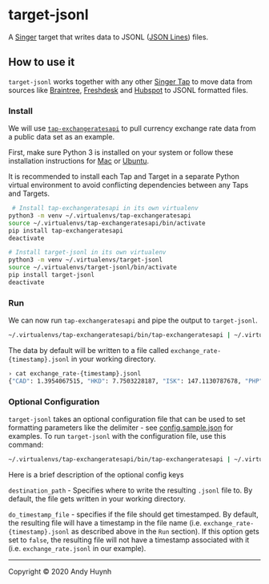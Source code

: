 # target-jsonl

A [Singer](https://singer.io) target that writes data to JSONL ([JSON Lines](http://jsonlines.org/)) files.

## How to use it

`target-jsonl` works together with any other [Singer Tap] to move data from sources like [Braintree], [Freshdesk] and [Hubspot] to JSONL formatted files.

### Install

We will use [`tap-exchangeratesapi`][Exchangeratesapi] to pull currency exchange rate data from a public data set as an example.

First, make sure Python 3 is installed on your system or follow these installation instructions for [Mac] or [Ubuntu].

It is recommended to install each Tap and Target in a separate Python virtual environment to avoid conflicting dependencies between any Taps and Targets.

```bash
 # Install tap-exchangeratesapi in its own virtualenv
python3 -m venv ~/.virtualenvs/tap-exchangeratesapi
source ~/.virtualenvs/tap-exchangeratesapi/bin/activate
pip install tap-exchangeratesapi
deactivate

# Install target-jsonl in its own virtualenv
python3 -m venv ~/.virtualenvs/target-jsonl
source ~/.virtualenvs/target-jsonl/bin/activate
pip install target-jsonl
deactivate
```

### Run

We can now run `tap-exchangeratesapi` and pipe the output to `target-jsonl`.

```bash
~/.virtualenvs/tap-exchangeratesapi/bin/tap-exchangeratesapi | ~/.virtualenvs/target-jsonl/bin/target-jsonl
```

The data by default will be written to a file called `exchange_rate-{timestamp}.jsonl` in your working directory.

```bash
› cat exchange_rate-{timestamp}.jsonl
{"CAD": 1.3954067515, "HKD": 7.7503228187, "ISK": 147.1130787678, "PHP": 50.5100534957, "DKK": 6.8779745434, "HUF": 327.9376498801, "CZK": 25.018446781, "GBP": 0.8059214167, "RON": 4.4673491976, "SEK": 9.9002029146, "IDR": 15321.0016602103, "INR": 75.6516325401, "BRL": 5.4711307877, "RUB": 73.6220254566, "HRK": 6.9765725881, "JPY": 106.548607268, "THB": 32.420217672, "CHF": 0.9750046117, "EUR": 0.9223390518, "MYR": 4.3475373547, "BGN": 1.8039107176, "TRY": 6.988286294, "CNY": 7.0764619074, "NOK": 10.3973436635, "NZD": 1.6446227633, "ZAR": 18.4316546763, "USD": 1.0, "MXN": 24.1217487548, "SGD": 1.4152370411, "AUD": 1.5361556908, "ILS": 3.5102379635, "KRW": 1218.9540675152, "PLN": 4.1912931194, "date": "2020-04-29T00:00:00Z"}
```

### Optional Configuration

`target-jsonl` takes an optional configuration file that can be used to set formatting parameters like the delimiter - see [config.sample.json](config.sample.json) for examples. To run `target-jsonl` with the configuration file, use this command:

```bash
~/.virtualenvs/tap-exchangeratesapi/bin/tap-exchangeratesapi | ~/.virtualenvs/target-jsonl/bin/target-jsonl -c my-config.json
```

Here is a brief description of the optional config keys

`destination_path` - Specifies where to write the resulting `.jsonl` file to. By default, the file gets written in your working directory.

`do_timestamp_file` - specifies if the file should get timestamped. By default, the resulting file will have a timestamp in the file name (i.e. `exchange_rate-{timestamp}.jsonl` as described above in the `Run` section). If this option gets set to `false`, the resulting file will not have a timestamp associated with it (i.e. `exchange_rate.jsonl` in our example).

---

Copyright &copy; 2020 Andy Huynh

[Singer Tap]: https://singer.io
[Braintree]: https://github.com/singer-io/tap-braintree
[Freshdesk]: https://github.com/singer-io/tap-freshdesk
[Hubspot]: https://github.com/singer-io/tap-hubspot
[Exchangeratesapi]: https://github.com/singer-io/tap-exchangeratesapi
[Mac]: http://docs.python-guide.org/en/latest/starting/install3/osx/
[Ubuntu]: https://www.digitalocean.com/community/tutorials/how-to-install-python-3-and-set-up-a-local-programming-environment-on-ubuntu-16-04